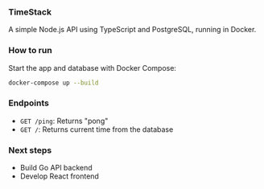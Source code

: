 ### TimeStack

A simple Node.js API using TypeScript and PostgreSQL, running in Docker.

### How to run

Start the app and database with Docker Compose:

```bash
docker-compose up --build
```

### Endpoints

- `GET /ping`: Returns "pong"
- `GET /`: Returns current time from the database

### Next steps

- Build Go API backend
- Develop React frontend
